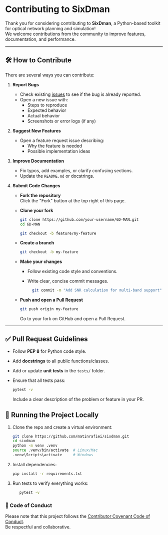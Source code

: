 # Contributing to SixDman

Thank you for considering contributing to **SixDman**, a Python-based toolkit for optical network planning and simulation!  
We welcome contributions from the community to improve features, documentation, and performance.

---

## 🛠 How to Contribute

There are several ways you can contribute:

1. **Report Bugs**  
   - Check existing [issues](../../issues) to see if the bug is already reported.  
   - Open a new issue with:
     - Steps to reproduce
     - Expected behavior
     - Actual behavior
     - Screenshots or error logs (if any)

2. **Suggest New Features**  
   - Open a feature request issue describing:
     - Why the feature is needed
     - Possible implementation ideas

3. **Improve Documentation**  
   - Fix typos, add examples, or clarify confusing sections.  
   - Update the `README.md` or docstrings.

4. **Submit Code Changes**  
   - **Fork the repository**  
   Click the "Fork" button at the top right of this page.  
   - **Clone your fork**

      ```bash
      git clone https://github.com/your-username/6D-MAN.git
      cd 6D-MAN
      ```
   
     ```bash
     git checkout -b feature/my-feature
     ```
   - **Create a branch**

      ```bash
      git checkout -b my-feature
      ```
   - **Make your changes**
   
      - Follow existing code style and conventions.
      - Write clear, concise commit messages.
   
         ```bash
           git commit -m "Add SNR calculation for multi-band support"
           ```
   - **Push and open a Pull Request**

      ```bash
      git push origin my-feature
      ```

      Go to your fork on GitHub and open a Pull Request.

---

## ✅ Pull Request Guidelines

- Follow **PEP 8** for Python code style.  
- Add **docstrings** to all public functions/classes.  
- Add or update **unit tests** in the `tests/` folder.  
- Ensure that all tests pass:
  
  ```bash
  pytest -v
  ```
  Include a clear description of the problem or feature in your PR.

## 🧪 Running the Project Locally
1. Clone the repo and create a virtual environment:

   ```bash
   git clone https://github.com/matinrafiei/sixdman.git
   cd sixdman
   python -m venv .venv
   source .venv/bin/activate  # Linux/Mac
   .venv\Scripts\activate     # Windows
   ```
2. Install dependencies:

   ```bash
   pip install -r requirements.txt
   ```
3. Run tests to verify everything works:

   ```bash
      pytest -v
   ```

### 📜 Code of Conduct
Please note that this project follows the [Contributor Covenant Code of Conduct](../../CODE_OF_CONDUCT.md).  
Be respectful and collaborative.

